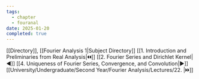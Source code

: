 ```yaml
---
tags:
  - chapter
  - fouranal
date: 2025-01-20
completed: true
---
```

[[Directory]], [[Fourier Analysis 1|Subject Directory]]
[[1. Introduction and Preliminaries from Real Analysis|🞀🞀]] [[2. Fourier Series and Dirichlet Kernel|◀]] [[4. Uniqueness of Fourier Series, Convergence, and Convolution|▶]] [[University/Undergraduate/Second Year/Fourier Analysis/Lectures/22. |🞂🞂]]
# 
## 
### 